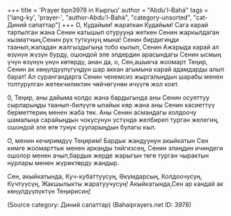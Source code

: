 +++
title = 'Prayer bpn3978 in Кыргыз'
author = "Abdu'l-Bahá"
tags = ['lang-ky', 'prayer-', "author-Abdu'l-Bahá", "category-unsorted", "cat-Диний сапаттар"]
+++
О, Кудайым! жараткан Кудайым! Сага карай тартылган жана Сенин катышып отурууңа жеткен Сенин жаркылдаган кызматчың,Сенин рух туткунуң мына! Сенин бирдигиңди таанып,жападан жалгыздыгыңа тобо кылып, Сенин Ажарыда карай ал өзүнүн жүзүн бурду, ошондой эле элдердин арасындагы Сенин ысмың үчүн өзүнүн үнүн көтөрдү, анан да, о, Сен,ашыкча жоомарт Теңир, Сенин ак көңүлдүүлүгүңдүн шар аккан агымына карай адамдарды алып барат! Ал сурангандарга Сенин ченемсиз жыргалыңдын шарабы менен толтурулган жетекчиликтин чөйчөгүнөн ичүүгө жол коет.

0, Теңир, аны дайыма колдо жана бардыгында аны Сенин осуяттуу сырларыңды таанып-билүүгө ылайык көр жана аны Сенин касиеттүү берметтериң менен жаба төк. Аны Сенин асмандагы колдоочу шамалыңа сарайыңдын чокусунун үстүндө желбиреп турган желегиң, ошондой эле өтө тунук сууларыңдын булагы кыл.

О, менин кечиримдүү Теңирим! Бардык жандуунун акыйкатын Сен кимге жоомарттык менен аркаңды тийгизсең, Сенин элиңдин ичиндеги ошолор менен ачып,бардык жерде жарыгын төгө турган чырактын нурлары менен жүрөктөрдү жандыр.

Сен, акыйкатында, Куч-кубаттуусуң, Өкүмдарсың, Колдоочусуң, Күчтүүсүң, Жакшылыкты жаратуучусуң! Акыйкатында,Сен ар кандай ак көңүлдүүлүктүн Теңирисиң!

(Source category: Диний сапаттар)
(Bahaiprayers.net ID: 3978)
